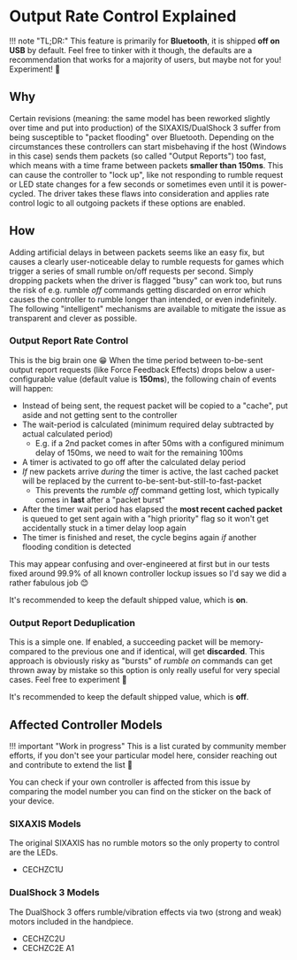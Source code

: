 # Output Rate Control Explained

!!! note "TL;DR:"
    This feature is primarily for **Bluetooth**, it is shipped **off on USB** by default. Feel free to tinker with it though, the defaults are a recommendation that works for a majority of users, but maybe not for you! Experiment! 🥰

## Why

Certain revisions (meaning: the same model has been reworked slightly over time and put into production) of the SIXAXIS/DualShock 3 suffer from being susceptible to "packet flooding" over Bluetooth. Depending on the circumstances these controllers can start misbehaving if the host (Windows in this case) sends them packets (so called "Output Reports") too fast, which means with a time frame between packets **smaller than 150ms**. This can cause the controller to "lock up", like not responding to rumble request or LED state changes for a few seconds or sometimes even until it is power-cycled. The driver takes these flaws into consideration and applies rate control logic to all outgoing packets if these options are enabled.

## How

Adding artificial delays in between packets seems like an easy fix, but causes a clearly user-noticeable delay to rumble requests for games which trigger a series of small rumble on/off requests per second. Simply dropping packets when the driver is flagged "busy" can work too, but runs the risk of e.g. rumble *off* commands getting discarded on error which causes the controller to rumble longer than intended, or even indefinitely. The following "intelligent" mechanisms are available to mitigate the issue as transparent and clever as possible.

### Output Report Rate Control

This is the big brain one 😁 When the time period between to-be-sent output report requests (like Force Feedback Effects) drops below a user-configurable value (default value is **150ms**), the following chain of events will happen:

- Instead of being sent, the request packet will be copied to a "cache", put aside and not getting sent to the controller
- The wait-period is calculated (minimum required delay subtracted by actual calculated period)
    - E.g. if a 2nd packet comes in after 50ms with a configured minimum delay of 150ms, we need to wait for the remaining 100ms
- A timer is activated to go off after the calculated delay period
- *If* new packets arrive *during* the timer is active, the last cached packet will be replaced by the current to-be-sent-but-still-to-fast-packet
    - This prevents the *rumble off* command getting lost, which typically comes in **last** after a "packet burst"
- After the timer wait period has elapsed the **most recent cached packet** is queued to get sent again with a "high priority" flag so it won't get accidentally stuck in a timer delay loop again
- The timer is finished and reset, the cycle begins again *if* another flooding condition is detected

This may appear confusing and over-engineered at first but in our tests fixed around 99.9% of all known controller lockup issues so I'd say we did a rather fabulous job 😊

It's recommended to keep the default shipped value, which is **on**.

### Output Report Deduplication

This is a simple one. If enabled, a succeeding packet will be memory-compared to the previous one and if identical, will get **discarded**. This approach is obviously risky as "bursts" of *rumble on* commands can get thrown away by mistake so this option is only really useful for very special cases. Feel free to experiment 💖

It's recommended to keep the default shipped value, which is **off**.

## Affected Controller Models

!!! important "Work in progress"
    This is a list curated by community member efforts, if you don't see your particular model here, consider reaching out and contribute to extend the list 💖

You can check if your own controller is affected from this issue by comparing the model number you can find on the sticker on the back of your device.

### SIXAXIS Models

The original SIXAXIS has no rumble motors so the only property to control are the LEDs.

- CECHZC1U

### DualShock 3 Models

The DualShock 3 offers rumble/vibration effects via two (strong and weak) motors included in the handpiece.

- CECHZC2U
- CECHZC2E A1
